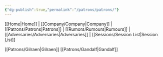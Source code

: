 ```yaml
---
{"dg-publish":true,"permalink":"/patrons/patrons/"}
---
```



[[Home\|Home]] | [[Company/Company\|Company]] | [[Patrons/Patrons\|Patrons]] | [[Rumors/Rumours\|Rumours]] | [[Adversaries/Adversaries\|Adversaries]] | [[Sessions/Session List\|Session List]]

[[Patrons/Gilraen\|Gilraen]]
[[Patrons/Gandalf\|Gandalf]]